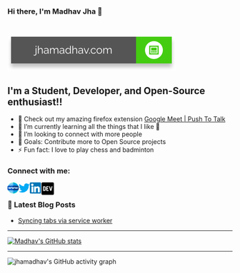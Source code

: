 ### Hi there, I'm Madhav Jha 👋
<br>

[![Website](./media/website.svg)](https://jhamadhav.com) 


## I'm a Student, Developer, and Open-Source enthusiast!!

- 🔭 Check out my amazing firefox extension [Google Meet | Push To Talk](https://addons.mozilla.org/en-US/firefox/addon/google-push-to-talk/)
- 🌱 I’m currently learning all the things that I like 🤣
- 👯 I’m looking to connect with more people
- 🥅 Goals: Contribute more to Open Source projects
- ⚡ Fun fact: I love to play chess and badminton <br>


### Connect with me:

[<img align="left" alt="jhamadhav.com" width="25px" src="./media/logos/website.svg" />](https://jhamadhav.com)
[<img align="left" alt="jhamadhav28 | Twitter" width="25px" src="./media/logos/twitter.svg" />](https://twitter.com/jhamadhav28)
[<img align="left" alt="jhamadhav | LinkedIn" width="25px" src="./media/logos/linkedin.svg" />](https://www.linkedin.com/in/jhamadhav/)
[<img align="left" alt="jhamadhav | LinkedIn" width="30px" src="./media/logos/dev.svg" />](https://dev.to/jhamadhav/) <br>


### 📕 Latest Blog Posts

<!-- BLOG-POST-LIST:START -->
- [Syncing tabs via service worker](https://dev.to/jhamadhav/syncing-tabs-via-service-worker-ep7)
<!-- BLOG-POST-LIST:END -->

---

[![Madhav's GitHub stats](https://github-readme-stats.vercel.app/api?username=jhamadhav&bg_color=172030&title_color=b18bb1&show_icons=true&hide_border=true&text_color=fff&icon_color=cyan)](https://github.com/anuraghazra/github-readme-stats)

---

![jhamadhav's GitHub activity graph](https://activity-graph.herokuapp.com/graph?username=jhamadhav&theme=rogue&hide_border=true&area=true)
